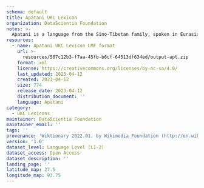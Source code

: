 ```yaml
---
schema: default
title: Apatani UKC Lexicon
organization: DataScientia Foundation
notes: >-
  Apatani is a language from the Sino-Tibetan family, spoken in Eurasia. The UKC Lexicon of Apatani is represented as a lexico-semantic network. It consists of words, word senses, synsets, as well as sense-level and synset-level relationships.
resources:
  - name: Apatani UKC Lexicon LMF format
    url: >-
      resources/507c12b3-f7aa-45fb-b6cf-64513df634ed/output-apt.zip
    format: xml
    license: https://creativecommons.org/licenses/by-nc-sa/4.0/
    last_updated: 2023-04-12
    created: 2023-04-12
    size: 774
    release_date: 2023-04-12
    distribution_document: ''
    language: Apatani
category:
  - UKC Lexicons
maintainer: DataScientia Foundation
maintainer_email: ''
tags: ''
provenance: 'Wiktionary 2022.01. by Wikimedia Foundation (http://en.wiktionary.org); Princeton WordNet 2.1 by Princeton University (https://wordnet.princeton.edu)'
version: '1.0'
dataset_level: Language Level (L1-2)
dataset_access: Open Access
dataset_description: ''
landing_page: ''
latitude_map: 27.5
longitude_map: 93.75
---
```

